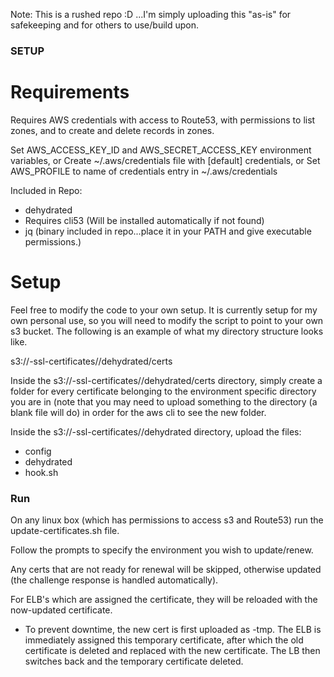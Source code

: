 Note: This is a rushed repo :D ...I'm simply uploading this "as-is" for safekeeping and for others to use/build upon.

### SETUP ###
# Requirements
  Requires AWS credentials with access to Route53, with permissions
  to list zones, and to create and delete records in zones.
  
  Set AWS_ACCESS_KEY_ID and AWS_SECRET_ACCESS_KEY environment variables, or
  Create ~/.aws/credentials file with [default] credentials, or
  Set AWS_PROFILE to name of credentials entry in ~/.aws/credentials

  Included in Repo:
  * dehydrated
  * Requires cli53 (Will be installed automatically if not found)
  * jq (binary included in repo...place it in your PATH and give executable permissions.)


# Setup
Feel free to modify the code to your own setup.  It is currently setup for my own personal use, so you will need to modify the script to point to your own s3 bucket.  The following is an example of what my directory structure looks like.

s3://<org>-ssl-certificates/<environment>/dehydrated/certs

Inside the s3://<org>-ssl-certificates/<environment>/dehydrated/certs directory, simply create a folder for every certificate belonging to the environment specific directory you are in (note that you may need to upload something to the directory (a blank file will do) in order for the aws cli to see the new folder.

Inside the s3://<org>-ssl-certificates/<environment>/dehydrated directory, upload the files:
  * config
  * dehydrated
  * hook.sh

### Run ###
On any linux box (which has permissions to access s3 and Route53) run the update-certificates.sh file.

Follow the prompts to specify the environment you wish to update/renew.

Any certs that are not ready for renewal will be skipped, otherwise updated (the challenge response is handled automatically).

For ELB's which are assigned the certificate, they will be reloaded with the now-updated certificate.
  * To prevent downtime, the new cert is first uploaded as <certName>-tmp. The ELB is immediately assigned this temporary certificate, after which the old certificate is deleted and replaced with the new certificate. The LB then switches back and the temporary certificate deleted.

